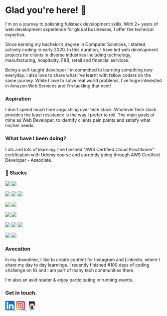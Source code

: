 # Glad you're here! 👋

I'm on a journey to polishing fullstack development skills. With 2+ years of web development experience for global businesses, I offer the technical expertise.

Since earning my bachelor’s degree in Computer Sciences, I started actively coding in early 2020. In this duration, I have led web development projects for clients in diverse industries including technology, manufacturing, hospitality, F&B, retail and financial services.

Being a self-taught developer I'm committed to learning something new everyday. I also love to share what I've learnt with fellow coders on the same journey. While I love to solve real world problems, I've huge interested in Amazon Web Services and I'm tackling that next!

### Aspiration

I don't spend much time anguishing over tech stack. Whatever tech stack provides the least resistance is the way I prefer to roll. The main goals of mine as Web Developer, to identify clients pain points and satisfy what his/her needs.

### What have I been doing?

Lots and lots of learning. I've finished "AWS Certified Cloud Practitioner" certification with Udemy course and currently going through AWS Certified Developer - Associate.

### 🔭 Stacks

![](https://img.shields.io/badge/Language-HTML5-informational?style=plastic&logo=html5&logoColor=white&color=10A0CC&labelColor=003366 )
![](https://img.shields.io/badge/Library-Bootstrap-informational?style=plastic&logo=bootstrap&logoColor=white&color=10A0CC&labelColor=003366 )

![](https://img.shields.io/badge/Language-Javascript-informational?style=plastic&logo=javascript&logoColor=white&color=10A0CC&labelColor=003366 )
![](https://img.shields.io/badge/Library-React-informational?style=plastic&logo=react&logoColor=white&color=10A0CC&labelColor=003366 )
![](https://img.shields.io/badge/Library-Redux-informational?style=plastic&logo=redux&logoColor=white&color=10A0CC&labelColor=003366 )

![](https://img.shields.io/badge/Language-PHP-informational?style=plastic&logo=php&logoColor=white&color=10A0CC&labelColor=003366 )
![](https://img.shields.io/badge/Framework-Laravel-informational?style=plastic&logo=laravel&logoColor=white&color=10A0CC&labelColor=003366 )

![](https://img.shields.io/badge/Database-MySQL-informational?style=plastic&logo=mysql&logoColor=white&color=10A0CC&labelColor=003366 )
![](https://img.shields.io/badge/Cloud-AWS-informational?style=plastic&logo=amazon&logoColor=white&color=10A0CC&labelColor=003366 )

![](https://img.shields.io/badge/IDE-VS%20Code-informational?style=plastic&logo=visualstudio\&logoColor=white&color=10A0CC&labelColor=003366 )
![](https://img.shields.io/badge/Chrome-DevTools-informational?style=plastic&logo=google&logoColor=white&color=10A0CC&labelColor=003366 )
![](https://img.shields.io/badge/DevOps-Git-informational?style=plastic&logo=git&logoColor=white&color=10A0CC&labelColor=003366 )

![](https://img.shields.io/badge/OS-Linux-informational?style=plastic&logo=linux&logoColor=white&color=10A0CC&labelColor=003366 )
![](https://img.shields.io/badge/OS-Windows-informational?style=plastic&logo=windows&logoColor=white&color=10A0CC&labelColor=003366 )

### Avocation

In my downtime, I like to create content for Instagram and Linkedin, where I share my day to day learnings. I recently finished #100 days of coding challenge on IG and I am part of many tech communities there.

I'm also an avid reader & enjoy participating in running events.

### Get in touch.

<a href="https://www.linkedin.com/in/talhatech/"><img height="30" src="icon/linkedin.png"/>
<a href="https://www.instagram.com/talha.tech"><img height="30" src="icon/instagram.png"/>
<a href="https://github.com/talhatech"><img height="30" src="icon/octocat.png"/>

